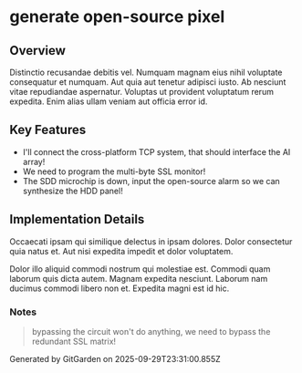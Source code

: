 # generate open-source pixel

## Overview
Distinctio recusandae debitis vel. Numquam magnam eius nihil voluptate consequatur et numquam. Aut quia aut tenetur adipisci iusto. Ab nesciunt vitae repudiandae aspernatur. Voluptas ut provident voluptatum rerum expedita. Enim alias ullam veniam aut officia error id.

## Key Features
- I'll connect the cross-platform TCP system, that should interface the AI array!
- We need to program the multi-byte SSL monitor!
- The SDD microchip is down, input the open-source alarm so we can synthesize the HDD panel!

## Implementation Details
Occaecati ipsam qui similique delectus in ipsam dolores. Dolor consectetur quia natus et. Aut nisi expedita impedit et dolor voluptatem.
 Dolor illo aliquid commodi nostrum qui molestiae est. Commodi quam laborum quis dicta autem. Magnam expedita nesciunt. Laborum nam ducimus commodi libero non et. Expedita magni est id hic.

### Notes
> bypassing the circuit won't do anything, we need to bypass the redundant SSL matrix!

Generated by GitGarden on 2025-09-29T23:31:00.855Z